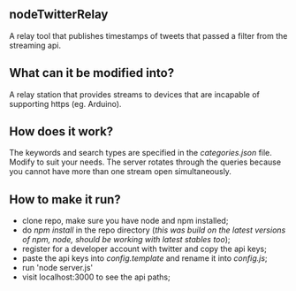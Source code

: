 nodeTwitterRelay
---------
A relay tool that publishes timestamps of tweets that passed a filter from the streaming api. 

What can it be modified into?
----------
 A relay station that provides streams to devices that are incapable of supporting https (eg. Arduino).

How does it work?
---------
The keywords and search types are specified in the *categories.json* file. Modify to suit your needs. The server rotates through the queries because you cannot have more than one stream open simultaneously.

How to make it run?
-----------
 - clone repo, make sure you have node and npm installed; 
 - do *npm install* in the repo directory (*this was build on the latest versions of npm, node, should be working with latest stables too*);
 - register for a developer account with twitter and copy the api keys;
 - paste the api keys into *config.template* and rename it into *config.js*;
 - run 'node server.js'
 - visit localhost:3000 to see the api paths;
